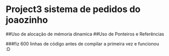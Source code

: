 # Project3 sistema de pedidos do joaozinho

##Uso de alocação de mémoria dinamica
##Uso de Ponteiros e Referências

###fiz 600 linhas de código antes de compilar a primeira vez e funcionou :D
